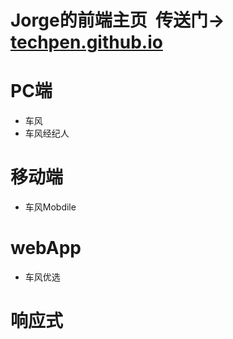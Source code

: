 # Jorge的前端主页  传送门→ [techpen.github.io](https://techpen.github.io)

# PC端
+ 车风
+ 车风经纪人

# 移动端
+ 车风Mobdile

# webApp
* 车风优选

# 响应式